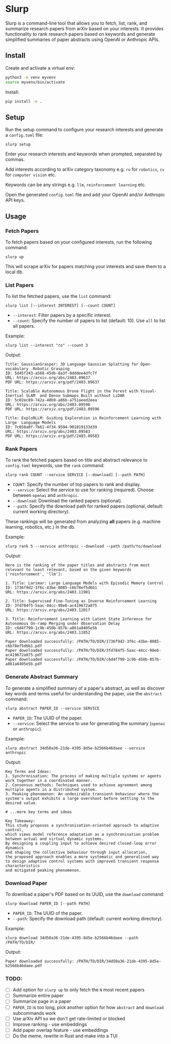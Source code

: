 # Slurp

Slurp is a command-line tool that allows you to fetch, list, rank, and summarize research papers from arXiv based on your interests. It provides functionality to rank research papers based on keywords and generate simplified summaries of paper abstracts using OpenAI or Anthropic APIs.

## Install

Create and activate a virtual env:
```bash
python3 -m venv myvenv
source myvenv/bin/activate
```

Install:
```bash
pip install -e .
```

## Setup

Run the setup command to configure your research interests and generate a `config.toml` file:

```slurp setup```

Enter your research interests and keywords when prompted, separated by commas.

Add interests according to arXiv category taxonomy e.g. `ro` for `robotics`, `cv` for `computer vision` etc.

Keywords can be any strings e.g. `llm`, `reinforcement learning` etc.

Open the generated `config.toml` file and add your OpenAI and/or Anthropic API keys.

## Usage

### Fetch Papers

To fetch papers based on your configured interests, run the following command:

```slurp up```

This will scrape arXiv for papers matching your interests and save them to a local db.

### List Papers

To list the fetched papers, use the `list` command:

```slurp list [--interest INTEREST] [--count COUNT]```

- `--interest`: Filter papers by a specific interest.
- `--count`: Specify the number of papers to list (default: 10). Use `all` to list all papers.

Example:

```slurp list --interest "ro" --count 3```

Output:

```code
Title: GaussianGrasper: 3D Language Gaussian Splatting for Open-vocabulary  Robotic Grasping
ID: 5d45f243-a568-45db-8a3f-8dddee4dfc7f
URL: https://arxiv.org/abs/2403.09637
PDF URL: https://arxiv.org/pdf/2403.09637

Title: Scalable Autonomous Drone Flight in the Forest with Visual-Inertial SLAM  and Dense Submaps Built without LiDAR
ID: 5c02ec89-742a-40b9-a86b-a751aeed2eea
URL: https://arxiv.org/abs/2403.09596
PDF URL: https://arxiv.org/pdf/2403.09596

Title: ExploRLLM: Guiding Exploration in Reinforcement Learning with Large  Language Models
ID: 7c650a0f-7b61-4f34-9594-901819133d39
URL: https://arxiv.org/abs/2403.09583
PDF URL: https://arxiv.org/pdf/2403.09583
```

### Rank Papers

To rank the fetched papers based on title and abstract relevance to `config.toml` keywords, use the `rank` command:

```slurp rank COUNT --service SERVICE [--download] [--path PATH]```

- `COUNT`: Specify the number of top papers to rank and display.
- `--service`: Select the service to use for ranking (required). Choose between `openai` and `anthropic`.
- `--download`: Download the ranked papers (optional).
- `--path`: Specify the download path for ranked papers (optional, default: current working directory).

These rankings will be generated from analyzing **all** papers (e.g. machine learning, robotics, etc.) in the db.

Example:

```slurp rank 5 --service anthropic --download --path /path/to/download```

Output:

```code
Here is the ranking of the paper titles and abstracts from most relevant to least relevant, based on the given keywords ['reinforcement', 'llm']:

1. Title: Larimar: Large Language Models with Episodic Memory Control
ID: 1736f9d2-3f6c-43be-8085-c6b78ef5d6b1
URL: https://arxiv.org/abs/2403.11901

2. Title: Supervised Fine-Tuning as Inverse Reinforcement Learning
ID: 3fd784f5-5aac-44cc-98e6-ac419672a875
URL: https://arxiv.org/abs/2403.12017

3. Title: Reinforcement Learning with Latent State Inference for Autonomous On-ramp Merging under Observation Delay
ID: c6d4f799-1c9b-450b-857b-a861a8405e5b
URL: https://arxiv.org/abs/2403.11852

Paper downloaded successfully: /PATH/TO/DIR/1736f9d2-3f6c-43be-8085-c6b78ef5d6b1.pdf
Paper downloaded successfully: /PATH/TO/DIR/3fd784f5-5aac-44cc-98e6-ac419672a875.pdf
Paper downloaded successfully: /PATH/TO/DIR/c6d4f799-1c9b-450b-857b-a861a8405e5b.pdf
```

### Generate Abstract Summary

To generate a simplified summary of a paper's abstract, as well as discover key words and terms useful for understanding the paper, use the `abstract` command:

```slurp abstract PAPER_ID --service SERVICE```

- `PAPER_ID`: The UUID of the paper.
- `--service`: Select the service to use for generating the summary (`openai` or `anthropic`).

Example:

```slurp abstract 34d50a36-21de-4395-8d5e-b2566b46daee --service anthropic```

Output:

```code
Key Terms and Ideas:
1. Synchronisation: The process of making multiple systems or agents work together in a coordinated manner.
2. Consensus methods: Techniques used to achieve agreement among multiple agents in a distributed system.
3. Peaking phenomenon: An undesirable transient behaviour where the system's output exhibits a large overshoot before settling to the desired value.

# ...more key terms and ideas

Key Takeaway:
This study proposes a synchronisation-oriented approach to adaptive control, 
which views model reference adaptation as a synchronisation problem between actual and virtual dynamic systems.
By designing a coupling input to achieve desired closed-loop error dynamics
and shaping the collective behaviour through input allocation,
the proposed approach enables a more systematic and generalised way
to design adaptive control systems with improved transient response characteristics
and mitigated peaking phenomenon.
```

### Download Paper

To download a paper's PDF based on its UUID, use the `download` command:

```slurp download PAPER_ID [--path PATH]```

- `PAPER_ID`: The UUID of the paper.
- `--path`: Specify the download path (default: current working directory).

Example:

```slurp download 34d50a36-21de-4395-8d5e-b2566b46daee --path /PATH/TO/DIR/```

Output:

```Paper downloaded successfully: /PATH/TO/DIR/34d50a36-21de-4395-8d5e-b2566b46daee.pdf```

### TODO:
- [ ] Add option for `slurp up` to only fetch the `N` most recent papers
- [ ] Summarize entire paper
- [ ] Summarize page in a paper
- [ ] `PAPER_ID` is too long, pick another option for how `abstract` and `download` subcommands work
- [ ] Use arXiv API so we don't get rate-limited or blocked
- [ ] Improve ranking - use embeddings
- [ ] Add paper overlap feature - use embeddings
- [ ] Do the meme, rewrite in Rust and make into a TUI